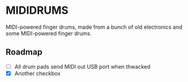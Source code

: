 # MIDIDRUMS

MIDI-powered finger drums, made from a bunch of old electronics and some MIDI-powered finger drums.

## Roadmap

- [ ] All drum pads send MIDI out USB port when thwacked
- [x] Another checkbox
